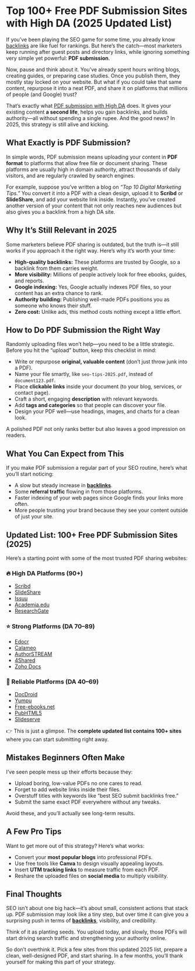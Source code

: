 # Top 100+ Free PDF Submission Sites with High DA (2025 Updated List)

If you’ve been playing the SEO game for some time, you already know [backlinks](https://moz.com/learn/seo/backlinks) are like fuel for rankings. But here’s the catch—most marketers keep running after guest posts and directory links, while ignoring something very simple yet powerful: **PDF submission**.

Now, pause and think about it. You’ve already spent hours writing blogs, creating guides, or preparing case studies. Once you publish them, they mostly stay locked on your website. But what if you could take that same content, repurpose it into a neat PDF, and share it on platforms that millions of people (and Google) trust?  

That’s exactly what [PDF submission with High DA](https://seoresearchpaper.com/image-submission-sites/) does. It gives your existing content **a second life**, helps you gain backlinks, and builds authority—all without spending a single rupee. And the good news? In 2025, this strategy is still alive and kicking.  


## What Exactly is PDF Submission?

In simple words, PDF submission means uploading your content in **PDF format** to platforms that allow free file or document sharing. These platforms are usually high in domain authority, attract thousands of daily visitors, and are regularly crawled by search engines.  

For example, suppose you’ve written a blog on *“Top 10 Digital Marketing Tips.”* You convert it into a PDF with a clean design, upload it to **Scribd** or **SlideShare**, and add your website link inside. Instantly, you’ve created another version of your content that not only reaches new audiences but also gives you a backlink from a high DA site.  


## Why It’s Still Relevant in 2025

Some marketers believe PDF sharing is outdated, but the truth is—it still works if you approach it the right way. Here’s why it’s worth your time:  

- **High-quality backlinks:** These platforms are trusted by Google, so a backlink from them carries weight.  
- **More visibility:** Millions of people actively look for free ebooks, guides, and reports.  
- **Google indexing:** Yes, Google actually indexes PDF files, so your content has an extra chance to rank.  
- **Authority building:** Publishing well-made PDFs positions you as someone who knows their stuff.  
- **Zero cost:** Unlike ads, this method costs nothing except a little effort.  


## How to Do PDF Submission the Right Way

Randomly uploading files won’t help—you need to be a little strategic. Before you hit the “upload” button, keep this checklist in mind:  

- Write or repurpose **original, valuable content** (don’t just throw junk into a PDF).  
- Name your file smartly, like `seo-tips-2025.pdf`, instead of `document123.pdf`.  
- Place **clickable links** inside your document (to your blog, services, or contact page).  
- Craft a short, engaging **description** with relevant keywords.  
- Add **tags and categories** so that people can discover your file.  
- Design your PDF well—use headings, images, and charts for a clean look.  

A polished PDF not only ranks better but also leaves a good impression on readers.  


## What You Can Expect from This

If you make PDF submission a regular part of your SEO routine, here’s what you’ll start noticing:  

- A slow but steady increase in **[backlinks](https://moz.com/learn/seo/backlinks)**.  
- Some **referral traffic** flowing in from those platforms.  
- Faster indexing of your web pages since Google finds your links more often.  
- More people trusting your brand because they see your content outside of just your site.  


## Updated List: 100+ Free PDF Submission Sites (2025)

Here’s a starting point with some of the most trusted PDF sharing websites:  

### 🔥 High DA Platforms (90+)
- [Scribd](https://www.scribd.com)  
- [SlideShare](https://www.slideshare.net)  
- [Issuu](https://issuu.com)  
- [Academia.edu](https://www.academia.edu)  
- [ResearchGate](https://www.researchgate.net)  

### ⭐ Strong Platforms (DA 70–89)
- [Edocr](https://www.edocr.com)  
- [Calameo](https://www.calameo.com)  
- [AuthorSTREAM](https://www.authorstream.com)  
- [4Shared](https://www.4shared.com)  
- [Zoho Docs](https://www.zoho.com/docs)  

### 📂 Reliable Platforms (DA 40–69)
- [DocDroid](https://www.docdroid.net)  
- [Yumpu](https://www.yumpu.com)  
- [Free-ebooks.net](https://www.free-ebooks.net)  
- [PubHTML5](https://pubhtml5.com)  
- [Slideserve](https://www.slideserve.com)  

👉 This is just a glimpse. The **complete updated list contains 100+ sites** where you can start submitting right away.  


## Mistakes Beginners Often Make

I’ve seen people mess up their efforts because they:  

- Upload boring, low-value PDFs no one cares to read.  
- Forget to add website links inside their files.  
- Overstuff titles with keywords like “best SEO submit backlinks free.”  
- Submit the same exact PDF everywhere without any tweaks.  

Avoid these, and you’ll actually see long-term results.  


## A Few Pro Tips

Want to get more out of this strategy? Here’s what works:  

- Convert your **most popular blogs** into professional PDFs.  
- Use free tools like **Canva** to design visually appealing layouts.  
- Insert **UTM tracking links** to measure traffic from each PDF.  
- Reshare the uploaded files on **social media** to multiply visibility.  


## Final Thoughts

SEO isn’t about one big hack—it’s about small, consistent actions that stack up. PDF submission may look like a tiny step, but over time it can give you a surprising push in terms of **[backlinks](https://moz.com/learn/seo/backlinks)**, visibility, and credibility.  

Think of it as planting seeds. You upload today, and slowly, those PDFs will start driving search traffic and strengthening your authority online.  

So don’t overthink it. Pick a few sites from this updated 2025 list, prepare a clean, well-designed PDF, and start sharing. In a few months, you’ll thank yourself for making this part of your strategy.  
